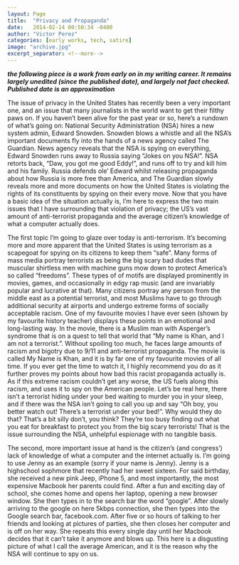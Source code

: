 ```yaml
---
layout: Page
title:  "Privacy and Propaganda"
date:   2014-02-14 00:50:34 -0400
author: "Victor Perez"
categories: [early works, tech, satire]
image: "archive.jpg"
excerpt_separator: <!--more-->
---
```


**_the following piece is a work from early on in my writing career. It remains largely unedited (since the published date), and largely not fact checked. Published date is an approximation_**

The issue of privacy in the United States has recently been a very important one, and an issue that many journalists in the world want to get their filthy paws on.<!--more--> If you haven’t been alive for the past year or so, here’s a rundown of what’s going on: National Security Administration (NSA) hires a new system admin, Edward Snowden. Snowden blows a whistle and all the NSA’s important documents fly into the hands of a news agency called The Guardian. News agency reveals that the NSA is spying on everything, Edward Snowden runs away to Russia saying “Jokes on you NSA!”. NSA retorts back, “Daw, you got me good Eddy!”, and runs off to try and kill him and his family. Russia defends ole’ Edward whilst releasing propaganda about how Russia is more free than America, and The Guardian slowly reveals more and more documents on how the United States is violating the rights of its constituents by spying on their every move. Now that you have a basic idea of the situation actually is, I’m here to express the two main issues that I have surrounding that violation of privacy; the US’s vast amount of anti-terrorist propaganda and the average citizen’s knowledge of what a computer actually does.

The first topic I’m going to glaze over today is anti-terrorism. It’s becoming more and more apparent that the United States is using terrorism as a scapegoat for spying on its citizens to keep them “safe”. Many forms of mass media portray terrorists as being the big scary bad dudes that muscular shirtless men with machine guns mow down to protect America’s so called “freedoms”. These types of of motifs are displayed prominently in movies, games, and occasionally in edgy rap music (and are invariably popular and lucrative at that). Many citizens portray any person from the middle east as a potential terrorist, and most Muslims have to go through additional security at airports and undergo extreme forms of socially acceptable racism. One of my favourite movies I have ever seen (shown by my favourite history teacher) displays these points in an emotional and long-lasting way. In the movie, there is a Muslim man with Asperger’s syndrome that is on a quest to tell that world that “My name is Khan, and I am not a terrorist.”. Without spoiling too much, he faces large amounts of racism and bigotry due to 9/11 and anti-terrorist propaganda. The movie is called My Name is Khan, and it is by far one of my favourite movies of all time. If you ever get the time to watch it, I highly recommend you do as it further proves my points about how bad this racist propaganda actually is. As if this extreme racism couldn’t get any worse, the US fuels along this racism, and uses it to spy on the American people. Let’s be real here, there isn’t a terrorist hiding under your bed waiting to murder you in your sleep, and if there was the NSA isn’t going to call you up and say “Oh boy, you better watch out! There’s a terrorist under your bed!”. Why would they do that? That’s a bit silly don’t, you think? They’re too busy finding out what you eat for breakfast to protect you from the big scary terrorists! That is the issue surrounding the NSA, unhelpful espionage with no tangible basis.

The second, more important issue at hand is the citizen’s (and congress’) lack of knowledge of what a computer and the internet actually is. I’m going to use Jenny as an example (sorry if your name is Jenny). Jenny is a highschool sophmore that recently had her sweet sixteen. For said birthday, she received a new pink Jeep, iPhone 5, and most importantly, the most expensive Macbook her parents could find. After a fun and exciting day of school, she comes home and opens her laptop, opening a new browser window. She then types in to the search bar the word “google”. After slowly arriving to the google on here 5kbps connection, she then types into the Google search bar, facebook.com. After five or so hours of talking to her friends and looking at pictures of parties, she then closes her computer and is off on her way. She repeats this every single day until her Macbook decides that it can’t take it anymore and blows up. This here is a disgusting picture of what I call the average American, and it is the reason why the NSA will continue to spy on us.

